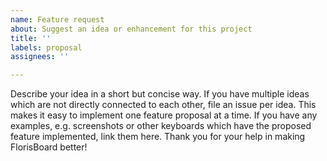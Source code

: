 ```yaml
---
name: Feature request
about: Suggest an idea or enhancement for this project
title: ''
labels: proposal
assignees: ''

---
```


Describe your idea in a short but concise way. If you have multiple ideas which are not directly connected to each other, file an issue per idea. This makes it easy to implement one feature proposal at a time. If you have any examples, e.g. screenshots or other keyboards which have the proposed feature implemented, link them here.
Thank you for your help in making FlorisBoard better!
